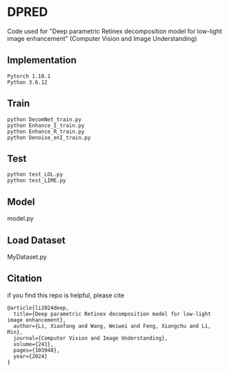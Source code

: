 # DPRED
Code used for "Deep parametric Retinex decomposition model for low-light image enhancement" (Computer Vision and Image Understanding)



## Implementation
```
Pytorch 1.10.1
Python 3.6.12
```

## Train
```
python DecomNet_train.py
python Enhance_I_train.py
python Enhance_R_train.py
python Denoise_enI_train.py
```

## Test
```
python test_LOL.py
python test_LIME.py
```

## Model
model.py

## Load Dataset
MyDataset.py

## Citation
if you find this repo is helpful, please cite

```
@article{li2024deep,
  title={Deep parametric Retinex decomposition model for low-light image enhancement},
  author={Li, Xiaofang and Wang, Weiwei and Feng, Xiangchu and Li, Min},
  journal={Computer Vision and Image Understanding},
  volume={241},
  pages={103948},
  year={2024}
}
```
